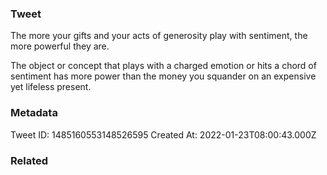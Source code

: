 ### Tweet
The more your gifts and your acts of generosity play with sentiment, the more powerful they are.

The object or concept that plays with a charged emotion or hits a chord of sentiment has more power than the money you squander on an expensive yet lifeless present.

### Metadata
Tweet ID: 1485160553148526595
Created At: 2022-01-23T08:00:43.000Z

### Related

